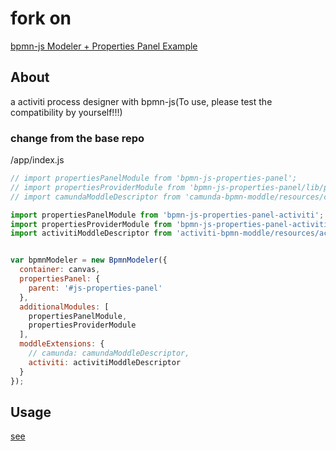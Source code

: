 # fork on

[bpmn-js Modeler + Properties Panel Example](https://github.com/bpmn-io/bpmn-js-examples/tree/master/properties-panel)

## About

a activiti process designer with bpmn-js(To use, please test the compatibility by yourself!!!)

### change from the base repo

/app/index.js

```js
// import propertiesPanelModule from 'bpmn-js-properties-panel';
// import propertiesProviderModule from 'bpmn-js-properties-panel/lib/provider/camunda';
// import camundaModdleDescriptor from 'camunda-bpmn-moddle/resources/camunda.json';

import propertiesPanelModule from 'bpmn-js-properties-panel-activiti';
import propertiesProviderModule from 'bpmn-js-properties-panel-activiti/lib/provider/activiti';
import activitiModdleDescriptor from 'activiti-bpmn-moddle/resources/activiti.json';


var bpmnModeler = new BpmnModeler({
  container: canvas,
  propertiesPanel: {
    parent: '#js-properties-panel'
  },
  additionalModules: [
    propertiesPanelModule,
    propertiesProviderModule
  ],
  moddleExtensions: {
    // camunda: camundaModdleDescriptor,
    activiti: activitiModdleDescriptor
  }
});
```

## Usage

[see](https://github.com/bpmn-io/bpmn-js-examples/blob/master/properties-panel/README.md)
